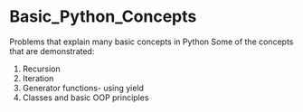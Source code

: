 # Basic_Python_Concepts
Problems that explain many basic concepts in Python
Some of the concepts that are demonstrated:
1) Recursion
2) Iteration
3) Generator functions- using yield
4) Classes and basic OOP principles
